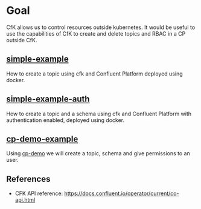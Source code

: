 
# Goal

CfK allows us to control resources outside kubernetes. It would be useful to use the capabilities of CfK to create and delete topics and RBAC in a CP outside CfK.

## [simple-example](simple-example/)

How to create a topic using cfk and Confluent Platform deployed using docker.

## [simple-example-auth](simple-example-auth/)

How to create a topic and a schema using cfk and Confluent Platform with authentication enabled, deployed using docker.

## [cp-demo-example](cp-demo-example/)

Using [cp-demo](https://docs.confluent.io/platform/current/tutorials/cp-demo/docs/overview.html) we will create a topic, schema and give permissions to an user.

## References

* CFK API reference: https://docs.confluent.io/operator/current/co-api.html